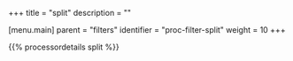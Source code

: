 +++
title = "split"
description = ""

[menu.main]
parent = "filters"
identifier = "proc-filter-split"
weight = 10
+++

{{% processordetails split %}}